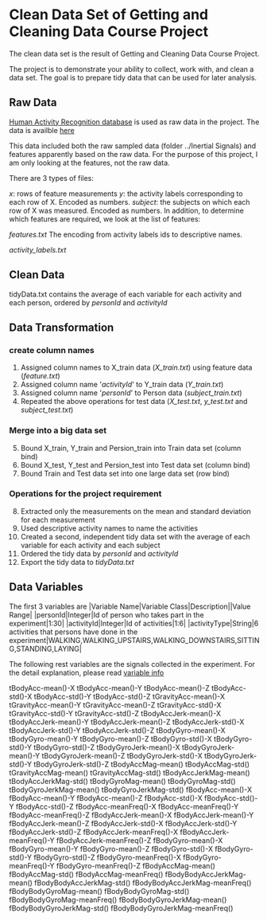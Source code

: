 # Clean Data Set of Getting and Cleaning Data Course Project  
The clean data set is the result of Getting and Cleaning Data Course Project. 

The project is to demonstrate your ability to collect, work with, and clean a data set. The goal is to prepare tidy data that can be used for later analysis.

## Raw Data

[Human Activity Recognition database](http://archive.ics.uci.edu/ml/datasets/Human+Activity+Recognition+Using+Smartphones) is used as raw data in the project. The data is availble [here](https://d396qusza40orc.cloudfront.net/getdata%2Fprojectfiles%2FUCI%20HAR%20Dataset.zip)

This data included both the raw sampled data (folder ../Inertial Signals) and features apparently based on the raw data. For the purpose of this project, I am only looking at the features, not the raw data.

There are 3 types of files:

*x*: rows of feature measurements
*y*: the activity labels corresponding to each row of X. Encoded as numbers.
*subject*: the subjects on which each row of X was measured. Encoded as numbers.
In addition, to determine which features are required, we look at the list of features:

*features.txt*
The encoding from activity labels ids to descriptive names.

*activity_labels.txt*

## Clean Data
tidyData.txt contains the average of each variable for each activity and each person, ordered by *personId* and *activityId*

## Data Transformation
### create column names
1. Assigned column names to X_train data (*X_train.txt*) using feature data (*feature.txt*)
2. Assigned column name '*activityId*' to Y_train data (*Y_train.txt*)
3. Assigned column name '*personId*' to Person data (*subject_train.txt*)
4. Repeated the above operations for test data (*X_test.txt*, *y_test.txt* and *subject_test.txt*)

### Merge into a big data set
5. Bound X_train, Y_train and Persion_train into Train data set (column bind)
6. Bound X_test, Y_test and Persion_test into Test data set (column bind)
7. Bound Train and Test data set into one large data set (row bind)

### Operations for the project requirement
8. Extracted only the measurements on the mean and standard deviation for each measurement
9. Used descriptive activity names to name the activities
10. Created a second, independent tidy data set with the average of each variable for each activity and each subject
11. Ordered the tidy data by *personId* and *activityId*
12. Export the tidy data to *tidyData.txt*

## Data Variables
The first 3 variables are
|Variable Name|Variable Class|Description||Value Range|
|personId|Integer|Id of person who takes part in the experiment|1:30|
|activityId|Integer|Id of activities|1:6|
|activityType|String|6 activities that persons have done in the experiment|WALKING,WALKING_UPSTAIRS,WALKING_DOWNSTAIRS,SITTING,STANDING,LAYING|

The following rest variables are the signals collected in the experiment.
For the detail explanation, please read [variable info](https://github.com/liuyi647/datasciencecoursera/blob/master/Getting%20and%20Cleaning%20Data%20Course%20Project/features_info.txt)

tBodyAcc-mean()-X
tBodyAcc-mean()-Y
tBodyAcc-mean()-Z
tBodyAcc-std()-X
tBodyAcc-std()-Y
tBodyAcc-std()-Z
tGravityAcc-mean()-X
tGravityAcc-mean()-Y
tGravityAcc-mean()-Z
tGravityAcc-std()-X
tGravityAcc-std()-Y
tGravityAcc-std()-Z
tBodyAccJerk-mean()-X
tBodyAccJerk-mean()-Y
tBodyAccJerk-mean()-Z
tBodyAccJerk-std()-X
tBodyAccJerk-std()-Y
tBodyAccJerk-std()-Z
tBodyGyro-mean()-X
tBodyGyro-mean()-Y
tBodyGyro-mean()-Z
tBodyGyro-std()-X
tBodyGyro-std()-Y
tBodyGyro-std()-Z
tBodyGyroJerk-mean()-X
tBodyGyroJerk-mean()-Y
tBodyGyroJerk-mean()-Z
tBodyGyroJerk-std()-X
tBodyGyroJerk-std()-Y
tBodyGyroJerk-std()-Z
tBodyAccMag-mean()
tBodyAccMag-std()
tGravityAccMag-mean()
tGravityAccMag-std()
tBodyAccJerkMag-mean()
tBodyAccJerkMag-std()
tBodyGyroMag-mean()
tBodyGyroMag-std()
tBodyGyroJerkMag-mean()
tBodyGyroJerkMag-std()
fBodyAcc-mean()-X
fBodyAcc-mean()-Y
fBodyAcc-mean()-Z
fBodyAcc-std()-X
fBodyAcc-std()-Y
fBodyAcc-std()-Z
fBodyAcc-meanFreq()-X
fBodyAcc-meanFreq()-Y
fBodyAcc-meanFreq()-Z
fBodyAccJerk-mean()-X
fBodyAccJerk-mean()-Y
fBodyAccJerk-mean()-Z
fBodyAccJerk-std()-X
fBodyAccJerk-std()-Y
fBodyAccJerk-std()-Z
fBodyAccJerk-meanFreq()-X
fBodyAccJerk-meanFreq()-Y
fBodyAccJerk-meanFreq()-Z
fBodyGyro-mean()-X
fBodyGyro-mean()-Y
fBodyGyro-mean()-Z
fBodyGyro-std()-X
fBodyGyro-std()-Y
fBodyGyro-std()-Z
fBodyGyro-meanFreq()-X
fBodyGyro-meanFreq()-Y
fBodyGyro-meanFreq()-Z
fBodyAccMag-mean()
fBodyAccMag-std()
fBodyAccMag-meanFreq()
fBodyBodyAccJerkMag-mean()
fBodyBodyAccJerkMag-std()
fBodyBodyAccJerkMag-meanFreq()
fBodyBodyGyroMag-mean()
fBodyBodyGyroMag-std()
fBodyBodyGyroMag-meanFreq()
fBodyBodyGyroJerkMag-mean()
fBodyBodyGyroJerkMag-std()
fBodyBodyGyroJerkMag-meanFreq()





